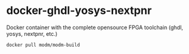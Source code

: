 # docker-ghdl-yosys-nextpnr

Docker container with the complete opensource FPGA toolchain (ghdl, yosys, nextpnr, etc.)

    docker pull modm/modm-build
